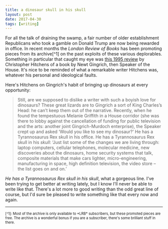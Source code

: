 ```yaml
---
title: a dinosaur skull in his skull
layout: post
date: 2017-04-30
tags: [writing]
---
```


For all the talk of draining the swamp, a fair number of older establishment Republicans who took a gamble on Donald Trump are now being rewarded in office. In recent months the *London Review of Books* has been promoting pieces from its archive[^1] on the past exploits of these various deplorables. Something in particular that caught my eye was [this 1995 review](https://www.lrb.co.uk/v17/n16/christopher-hitchens/newtopia) by Christopher Hitchens of a book by Newt Gingrich, then Speaker of the House. It's nice to be reminded of what a remarkable writer Hitchens was, whatever his personal and ideological faults.

Here's Hitchens on Gingrich's habit of bringing up dinosaurs at every opportunity:

> Still, are we supposed to dislike a writer with such a boyish love for dinosaurs? These great lizards are to Gingrich a sort of King Charles’s Head: he can’t keep them out of the narrative. Recently, when he found the tempestuous Melanie Griffith in a House corridor (she was there to lobby against the cancellation of funding for public television and the arts: another joint Gingrich-Murdoch enterprise), the Speaker crept up and asked ‘Would you like to see my dinosaur?’ He has a Tyrannosaurus Rex skull in his office. He has a Tyrannosaurus Rex skull in his *skull*: ‘Just list some of the changes we are living through: laptop computers, cellular telephones, molecular medicine, new discoveries about the dinosaurs, home security systems that talk, composite materials that make cars lighter, micro-engineering, manufacturing in space, high definition television, the video store – the list goes on and on.’

*He has a Tyrannosaurus Rex skull in his skull*, what a gorgeous line. I've been trying to get better at writing lately, but I know I'll never be able to write like that. There's a lot more to good writing than the odd great line of course, but I'd sure be pleased to write something like that every now and again.

<hr>
<div style="font-size: 80%">
[^1]: Most of the archive is only available to *LRB* subscribers, but these promoted pieces are free. The archive is a wonderful bonus if you are a subscriber, there's some brilliant stuff in there.
</div>
